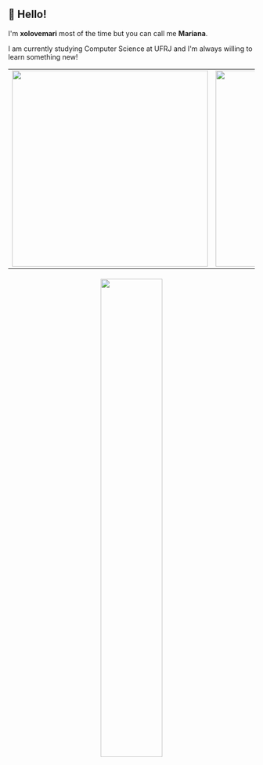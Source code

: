 ## 👋 Hello! 
I'm **xolovemari** most of the time but you can call me **Mariana**.


I am currently studying Computer Science at UFRJ and I'm always willing to learn something new!

<table>
  <tr>
    <td>
      <img loading="lazy" width="400px" src="https://github-readme-stats.vercel.app/api/top-langs/?username=xolovemari&layout=compact&langs_count=7&theme=radical"/>
    </td>
    <td>
      <a href="https://github.com/xolovemari">
        <img loading="lazy" width="400px" src="http://github-readme-streak-stats.herokuapp.com/?user=xolovemari&theme=radical&date_format=M%20j%5B%2C%20Y%5D&ring=ff3068&fire=ff3068&sideNums=ff3068"/>
      </a>
    </td>
  </tr>
</table>

<div align="center" style="margin-top: 20px;">
  <img align="center" width="50%" src="https://c.tenor.com/88SIL_3fLBoAAAAC/tenor.gif"/>
</div>
